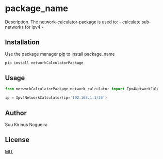 # package_name

Description. 
The network-calculator-package is used to:
	- calculate sub-networks for ipv4
	-

## Installation

Use the package manager [pip](https://pip.pypa.io/en/stable/) to install package_name

```bash
pip install networkCalculatorPackage
```

## Usage

```python
from networkCalculatorPackage.network_calculator import Ipv4NetworkCalculator

ip = Ipv4NetworkCalculator(ip='192.168.1.1/26')
```

## Author
Suu Kirinus Nogueira

## License
[MIT](https://choosealicense.com/licenses/mit/)